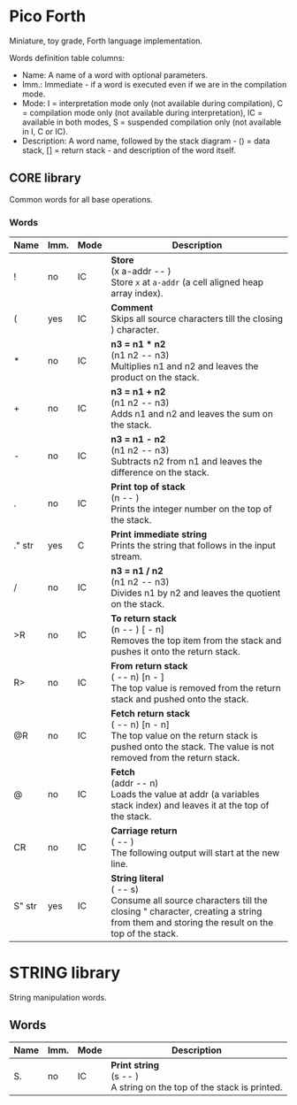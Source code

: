 # Pico Forth

Miniature, toy grade, Forth language implementation.

Words definition table columns:

- Name: A name of a word with optional parameters.
- Imm.: Immediate - if a word is executed even if we are in the compilation mode.
- Mode: I = interpretation mode only (not available during compilation), C = compilation mode only
  (not available during interpretation), IC = available in both modes, S = suspended compilation only (not available in I, C or IC).
- Description: A word name, followed by the stack diagram - () = data stack, [] = return stack - and description of the word itself.


## CORE library

Common words for all base operations.

### Words

| Name     | Imm. | Mode | Description                                                                                                                                                              |
|----------|------|------|--------------------------------------------------------------------------------------------------------------------------------------------------------------------------|
| !        | no   | IC   | **Store**<br>(x a-addr -- )<br>Store `x` at `a-addr` (a cell aligned heap array index).                                                                                  |
| (        | yes  | IC   | **Comment**<br>Skips all source characters till the closing ) character.                                                                                                 |
| *        | no   | IC   | **n3 = n1 * n2**<br>(n1 n2 -- n3)<br>Multiplies n1 and n2 and leaves the product on the stack.                                                                           |
| +        | no   | IC   | **n3 = n1 + n2**<br>(n1 n2 -- n3)<br>Adds n1 and n2 and leaves the sum on the stack.                                                                                     |
| -        | no   | IC   | **n3 = n1 - n2**<br>(n1 n2 -- n3)<br>Subtracts n2 from n1 and leaves the difference on the stack.                                                                        |
| .        | no   | IC   | **Print top of stack**<br>(n -- )<br>Prints the integer number on the top of the stack.                                                                                  |
| ." str   | yes  | C    | **Print immediate string**<br>Prints the string that follows in the input stream.                                                                                        |
| /        | no   | IC   | **n3 = n1 / n2**<br>(n1 n2 -- n3)<br>Divides n1 by n2 and leaves the quotient on the stack.                                                                              |
| >R       | no   | IC   | **To return stack**<br>(n -- ) [ - n]<br>Removes the top item from the stack and pushes it onto the return stack.                                                        |
| R>       | no   | IC   | **From return stack**<br>( -- n) [n - ]<br>The top value is removed from the return stack and pushed onto the stack.                                                     |
| @R       | no   | IC   | **Fetch return stack**<br>( -- n) [n - n]<br>The top value on the return stack is pushed onto the stack. The value is not removed from the return stack.                 |
| @        | no   | IC   | **Fetch**<br>(addr -- n)<br>Loads the value at addr (a variables stack index) and leaves it at the top of the stack.                                                     |
| CR       | no   | IC   | **Carriage return**<br>( -- )<br>The following output will start at the new line.                                                                                        |
| S" str   | yes  | IC   | **String literal**<br>( -- s)<br>Consume all source characters till the closing " character, creating a string from them and storing the result on the top of the stack. |


# STRING library

String manipulation words.

## Words

| Name | Imm. | Mode | Description                                                                 |
|------|------|------|-----------------------------------------------------------------------------|
| S.   | no   | IC   | **Print string**<br>(s -- )<br>A string on the top of the stack is printed. |

